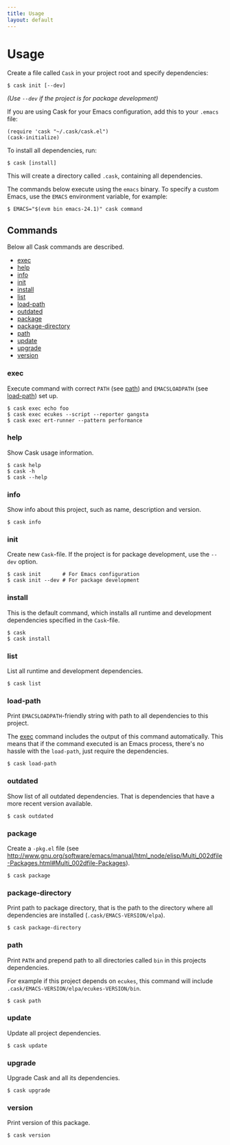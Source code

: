 ```yaml
---
title: Usage
layout: default
---
```


# Usage

Create a file called `Cask` in your project root and specify
dependencies:

```
$ cask init [--dev]
```

_(Use `--dev` if the project is for package development)_

If you are using Cask for your Emacs configuration, add this to your
`.emacs` file:

```
(require 'cask "~/.cask/cask.el")
(cask-initialize)
```

To install all dependencies, run:

```
$ cask [install]
```

This will create a directory called `.cask`, containing all dependencies.

The commands below execute using the `emacs` binary. To specify a
custom Emacs, use the `EMACS` environment variable, for example:

```
$ EMACS="$(evm bin emacs-24.1)" cask command
```

## Commands

Below all Cask commands are described.

* [exec](#exec)
* [help](#help)
* [info](#info)
* [init](#init)
* [install](#install)
* [list](#list)
* [load-path](#load-path)
* [outdated](#outdated)
* [package](#package)
* [package-directory](#package-directory)
* [path](#path)
* [update](#update)
* [upgrade](#upgrade)
* [version](#version)

### <a id="exec"></a>exec

Execute command with correct `PATH` (see [path](#path)) and
`EMACSLOADPATH` (see [load-path](#load-path)) set up.

```
$ cask exec echo foo
$ cask exec ecukes --script --reporter gangsta
$ cask exec ert-runner --pattern performance
```

### <a id="help"></a>help

Show Cask usage information.

```
$ cask help
$ cask -h
$ cask --help
```

### <a id="info"></a>info

Show info about this project, such as name, description and version.

```
$ cask info
```

### <a id="init"></a>init

Create new `Cask`-file. If the project is for package development, use
the `--dev` option.

```
$ cask init       # For Emacs configuration
$ cask init --dev # For package development
```

### <a id="install"></a>install

This is the default command, which installs all runtime and
development dependencies specified in the `Cask`-file.

```
$ cask
$ cask install
```

### <a id="list"></a>list

List all runtime and development dependencies.

```
$ cask list
```

### <a id="load-path"></a>load-path

Print `EMACSLOADPATH`-friendly string with path to all dependencies to
this project.

The [exec](#exec) command includes the output of this command
automatically. This means that if the command executed is an Emacs
process, there's no hassle with the `load-path`, just require the
dependencies.

```
$ cask load-path
```

### <a id="outdated"></a>outdated

Show list of all outdated dependencies. That is dependencies that have
a more recent version available.

```
$ cask outdated
```

### <a id="package"></a>package

Create a `-pkg.el` file (see
<http://www.gnu.org/software/emacs/manual/html_node/elisp/Multi_002dfile-Packages.html#Multi_002dfile-Packages>).

```
$ cask package
```

### <a id="package-directory"></a>package-directory

Print path to package directory, that is the path to the directory
where all dependencies are installed (`.cask/EMACS-VERSION/elpa`).

```
$ cask package-directory
```

### <a id="path"></a>path

Print `PATH` and prepend path to all directories called `bin` in this
projects dependencies.

For example if this project depends on `ecukes`, this command will
include `.cask/EMACS-VERSION/elpa/ecukes-VERSION/bin`.

```
$ cask path
```

### <a id="update"></a>update

Update all project dependencies.

```
$ cask update
```

### <a id="upgrade"></a>upgrade

Upgrade Cask and all its dependencies.

```
$ cask upgrade
```

### <a id="version"></a>version

Print version of this package.

```
$ cask version
```
